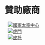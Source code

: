 # 贊助廠商

<div class="container">
    <div class="row">
        <div class="row" style="margin: 10px;">
            <div class="col-md-3 d-flex align-items-center justify-content-center sponsor-logo-container">
                <a target="_blank" href="https://www.tasa.org.tw/zh-TW"><img src="/static/img/01.002_TASA.png" alt="國家太空中心" class="sponsor-logo"></a>
            </div>
            <div class="col-md-3 d-flex align-items-center justify-content-center sponsor-logo-container">
                <a target="_blank" href="https://www.cadmen.com"><img src="/static/img/虎門logo-白底.jpg" alt="虎門" class="sponsor-logo" style="mix-blend-mode: multiply;"></a>
            </div>
            <div class="col-md-3 d-flex align-items-center justify-content-center sponsor-logo-container">
                <a target="_blank" href="https://www.pitotech.com.tw">
                    <img src="/static/img/LOGO_高解析-亮光去背 皮托中文 橫.png" alt="皮托" class="sponsor-logo">
                </a>
            </div>
        <div class="col-md-3 d-flex align-items-center justify-content-center sponsor-logo-container" style="visibility: hidden;">
            <a target="_blank" href="https://www.pitotech.com.tw">
                <img src="/static/img/LOGO_高解析-亮光去背 皮托中文 橫.png" alt="皮托" class="sponsor-logo">
            </a>
        </div>
    </div>